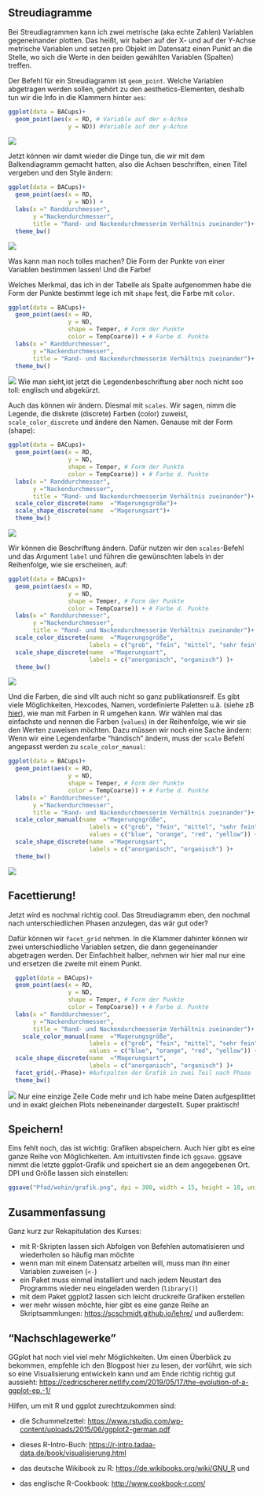 ## Streudiagramme

Bei Streudiagrammen kann ich zwei metrische (aka echte Zahlen) Variablen
gegeneinander plotten. Das heißt, wir haben auf der X- und auf der
Y-Achse metrische Variablen und setzen pro Objekt im Datensatz einen
Punkt an die Stelle, wo sich die Werte in den beiden gewählten Variablen
(Spalten) treffen.

Der Befehl für ein Streudiagramm ist `geom_point`. Welche Variablen
abgetragen werden sollen, gehört zu den aesthetics-Elementen, deshalb
tun wir die Info in die Klammern hinter `aes`:

``` r
ggplot(data = BACups)+
  geom_point(aes(x = RD, # Variable auf der x-Achse
                 y = ND)) #Variable auf der y-Achse
```

![](2h_Kurs_Streudiagramm_files/figure-markdown_github/Streudiagramm%20basics-1.png)

Jetzt können wir damit wieder die Dinge tun, die wir mit dem
Balkendiagramm gemacht hatten, also die Achsen beschriften, einen Titel
vergeben und den Style ändern:

``` r
ggplot(data = BACups)+
  geom_point(aes(x = RD, 
                 y = ND)) + 
  labs(x =" Randdurchmesser",
       y ="Nackendurchmesser",
       title = "Rand- und Nackendurchmesserim Verhältnis zueinander")+
  theme_bw()
```

![](2h_Kurs_Streudiagramm_files/figure-markdown_github/Streudiagramm%20mit%20Titel,%20mit%20x-%20und%20y-Achsenbeschriftung-1.png)

Was kann man noch tolles machen? Die Form der Punkte von einer Variablen
bestimmen lassen! Und die Farbe!

Welches Merkmal, das ich in der Tabelle als Spalte aufgenommen habe die
Form der Punkte bestimmt lege ich mit `shape` fest, die Farbe mit
`color`.

``` r
ggplot(data = BACups)+
  geom_point(aes(x = RD, 
                 y = ND, 
                 shape = Temper, # Form der Punkte
                 color = TempCoarse)) + # Farbe d. Punkte
  labs(x =" Randdurchmesser",
       y ="Nackendurchmesser",
       title = "Rand- und Nackendurchmesserim Verhältnis zueinander")+
  theme_bw()
```

![](2h_Kurs_Streudiagramm_files/figure-markdown_github/Streudiagramm%20mit%20schönen%20Punkten-1.png)
Wie man sieht,ist jetzt die Legendenbeschriftung aber noch nicht soo
toll: englisch und abgekürzt.

Auch das können wir ändern. Diesmal mit `scales`. Wir sagen, nimm die
Legende, die diskrete (discrete) Farben (color) zuweist,
`scale_color_discrete` und ändere den Namen. Genause mit der Form
(shape):

``` r
ggplot(data = BACups)+
  geom_point(aes(x = RD, 
                 y = ND, 
                 shape = Temper, # Form der Punkte
                 color = TempCoarse)) + # Farbe d. Punkte
  labs(x =" Randdurchmesser",
       y ="Nackendurchmesser",
       title = "Rand- und Nackendurchmesserim Verhältnis zueinander")+
  scale_color_discrete(name  ="Magerungsgröße")+
  scale_shape_discrete(name  ="Magerungsart")+
  theme_bw()
```

![](2h_Kurs_Streudiagramm_files/figure-markdown_github/Legende%20umbenennen-1.png)

Wir können die Beschriftung ändern. Dafür nutzen wir den `scales`-Befehl
und das Argument `label` und führen die gewünschten labels in der
Reihenfolge, wie sie erscheinen, auf:

``` r
ggplot(data = BACups)+
  geom_point(aes(x = RD, 
                 y = ND, 
                 shape = Temper, # Form der Punkte
                 color = TempCoarse)) + # Farbe d. Punkte
  labs(x =" Randdurchmesser",
       y ="Nackendurchmesser",
       title = "Rand- und Nackendurchmesserim Verhältnis zueinander")+
  scale_color_discrete(name  ="Magerungsgröße",
                       labels = c("grob", "fein", "mittel", "sehr fein")) +
  scale_shape_discrete(name  ="Magerungsart",
                       labels = c("anorganisch", "organisch") )+
  theme_bw()
```

![](2h_Kurs_Streudiagramm_files/figure-markdown_github/Legendenbeschriftung%20umbenennen-1.png)

Und die Farben, die sind vllt auch nicht so ganz publikationsreif. Es
gibt viele Möglichkeiten, Hexcodes, Namen, vordefinierte Paletten u.ä.
(siehe zB [hier](https://r-graph-gallery.com/ggplot2-color.html)), wie
man mit Farben in R umgehen kann. Wir wählen mal das einfachste und
nennen die Farben (`values`) in der Reihenfolge, wie wir sie den Werten
zuweisen möchten. Dazu müssen wir noch eine Sache ändern: Wenn wir eine
Legendenfarbe “händisch” ändern, muss der `scale` Befehl angepasst
werden zu `scale_color_manual`:

``` r
ggplot(data = BACups)+
  geom_point(aes(x = RD, 
                 y = ND, 
                 shape = Temper, # Form der Punkte
                 color = TempCoarse)) + # Farbe d. Punkte
  labs(x =" Randdurchmesser",
       y ="Nackendurchmesser",
       title = "Rand- und Nackendurchmesserim Verhältnis zueinander")+
  scale_color_manual(name  ="Magerungsgröße",
                       labels = c("grob", "fein", "mittel", "sehr fein"),
                       values = c("blue", "orange", "red", "yellow")) +
  scale_shape_discrete(name  ="Magerungsart",
                       labels = c("anorganisch", "organisch") )+
  theme_bw()
```

![](2h_Kurs_Streudiagramm_files/figure-markdown_github/Farben%20aendern-1.png)

## Facettierung!

Jetzt wird es nochmal richtig cool. Das Streudiagramm eben, den nochmal
nach unterschiedlichen Phasen anzulegen, das wär gut oder?

Dafür können wir `facet_grid` nehmen. In die Klammer dahinter können wir
zwei unterschiedliche Variablen setzen, die dann gegeneinander
abgetragen werden. Der Einfachheit halber, nehmen wir hier mal nur eine
und ersetzen die zweite mit einem Punkt.

``` r
  ggplot(data = BACups)+
  geom_point(aes(x = RD, 
                 y = ND, 
                 shape = Temper, # Form der Punkte
                 color = TempCoarse)) + # Farbe d. Punkte
  labs(x =" Randdurchmesser",
       y ="Nackendurchmesser",
       title = "Rand- und Nackendurchmesserim Verhältnis zueinander")+
    scale_color_manual(name  ="Magerungsgröße",
                       labels = c("grob", "fein", "mittel", "sehr fein"),
                       values = c("blue", "orange", "red", "yellow")) +
  scale_shape_discrete(name  ="Magerungsart",
                       labels = c("anorganisch", "organisch") )+
  facet_grid(.~Phase)+ #Aufspalten der Grafik in zwei Teil nach Phase
  theme_bw()
```

![](2h_Kurs_Streudiagramm_files/figure-markdown_github/geom_point%20facettieren-1.png)
Nur eine einzige Zeile Code mehr und ich habe meine Daten aufgesplittet
und in exakt gleichen Plots nebeneinander dargestellt. Super praktisch!

## Speichern!

Eins fehlt noch, das ist wichtig: Grafiken abspeichern. Auch hier gibt
es eine ganze Reihe von Möglichkeiten. Am intuitivsten finde ich
`ggsave`. ggsave nimmt die letzte ggplot-Grafik und speichert sie an dem
angegebenen Ort. DPI und Größe lassen sich einstellen:

``` r
ggsave("Pfad/wohin/grafik.png", dpi = 300, width = 15, height = 10, units = "cm")
```

## Zusammenfassung

Ganz kurz zur Rekapitulation des Kurses:

-   mit R-Skripten lassen sich Abfolgen von Befehlen automatisieren und
    wiederholen so häufig man möchte
-   wenn man mit einem Datensatz arbeiten will, muss man ihn einer
    Variablen zuweisen (`<-`)
-   ein Paket muss einmal installiert und nach jedem Neustart des
    Programms wieder neu eingeladen werden (`library()`)
-   mit dem Paket ggplot2 lassen sich leicht druckreife Grafiken
    erstellen
-   wer mehr wissen möchte, hier gibt es eine ganze Reihe an
    Skriptsammlungen: <https://scschmidt.github.io/lehre/> und außerdem:

## “Nachschlagewerke”

GGplot hat noch viel viel mehr Möglichkeiten. Um einen Überblick zu
bekommen, empfehle ich den Blogpost hier zu lesen, der vorführt, wie
sich so eine Visualisierung entwickeln kann und am Ende richtig richtig
gut aussieht:
<https://cedricscherer.netlify.com/2019/05/17/the-evolution-of-a-ggplot-ep.-1/>

Hilfen, um mit R und ggplot zurechtzukommen sind:

-   die Schummelzettel:
    <https://www.rstudio.com/wp-content/uploads/2015/06/ggplot2-german.pdf>

-   dieses R-Intro-Buch:
    <https://r-intro.tadaa-data.de/book/visualisierung.html>

-   das deutsche Wikibook zu R: <https://de.wikibooks.org/wiki/GNU_R>
    und

-   das englische R-Cookbook: <http://www.cookbook-r.com/>
